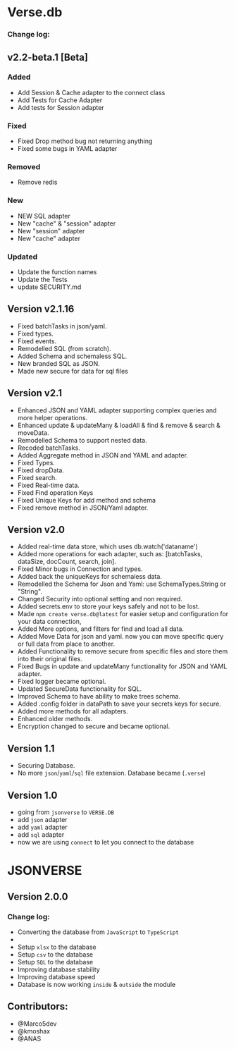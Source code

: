 # Verse.db

### Change log:

## v2.2-beta.1 [Beta]

### Added
- Add Session & Cache adapter to the connect class
- Add Tests for Cache Adapter
- Add tests for Session adapter 

### Fixed
- Fixed Drop method bug not returning anything
- Fixed some bugs in YAML adapter 

### Removed
- Remove redis

### New
- NEW SQL adapter
- New "cache" & "session" adapter
- New "session" adapter
- New "cache" adapter 

### Updated
- Update the function names 
- Update the Tests 
- update SECURITY.md

## Version v2.1.16

- Fixed batchTasks in json/yaml.
- Fixed types.
- Fixed events.
- Remodelled SQL (from scratch).
- Added Schema and schemaless SQL.
- New branded SQL as JSON.
- Made new secure for data for sql files

## Version v2.1

- Enhanced JSON and YAML adapter supporting complex queries and more helper operations.
- Enhanced update & updateMany & loadAll & find & remove & search & moveData.
- Remodelled Schema to support nested data.
- Recoded batchTasks.
- Added Aggregate method in JSON and YAML and adapter.
- Fixed Types.
- Fixed dropData.
- Fixed search.
- Fixed Real-time data.
- Fixed Find operation Keys
- Fixed Unique Keys for add method and schema
- Fixed remove method in JSON/Yaml adapter.

## Version v2.0

- Added real-time data store, which uses db.watch('dataname')
- Added more operations for each adapter, such as: [batchTasks, dataSize, docCount, search, join].
- Fixed Minor bugs in Connection and types.
- Added back the uniqueKeys for schemaless data.
- Remodelled the Schema for Json and Yaml: use SchemaTypes.String or "String".
- Changed Security into optional setting  and non required.
- Added secrets.env to store your keys safely and not to be lost.
- Made `npm create verse.db@latest` for easier setup and configuration for your data connection,
- Added More options, and filters for find and load all data.
- Added Move Data for json and yaml. now you can move specific query or full data from place to another.
- Added Functionality to remove secure from specific files and store them into their original files.
- Fixed Bugs in update and updateMany functionality for JSON and YAML adapter.
- Fixed logger became optional.
- Updated SecureData functionality for SQL.
- Improved Schema to have ability to make trees schema.
- Added .config folder in dataPath to save your secrets keys for secure.
- Added more methods for all adapters.
- Enhanced older methods.
- Encryption changed to secure and became optional.

## Version 1.1

- Securing Database.
- No more `json`/`yaml`/`sql` file extension. Database became (`.verse`)

## Version 1.0

- going from `jsonverse` to `VERSE.DB`
- add `json` adapter
- add `yaml` adapter
- add `sql` adapter
- now we are using `connect` to let you connect to the database

# JSONVERSE
## Version 2.0.0

### Change log:

- Converting the database from `JavaScript` to `TypeScript`
- 
- Setup `xlsx` to the database
- Setup `csv` to the database
- Setup `SQL` to the database
- Improving database stability
- Improving database speed
- Database is now working `inside` & `outside` the module

## Contributors:

- @Marco5dev
- @kmoshax
- @ANAS
